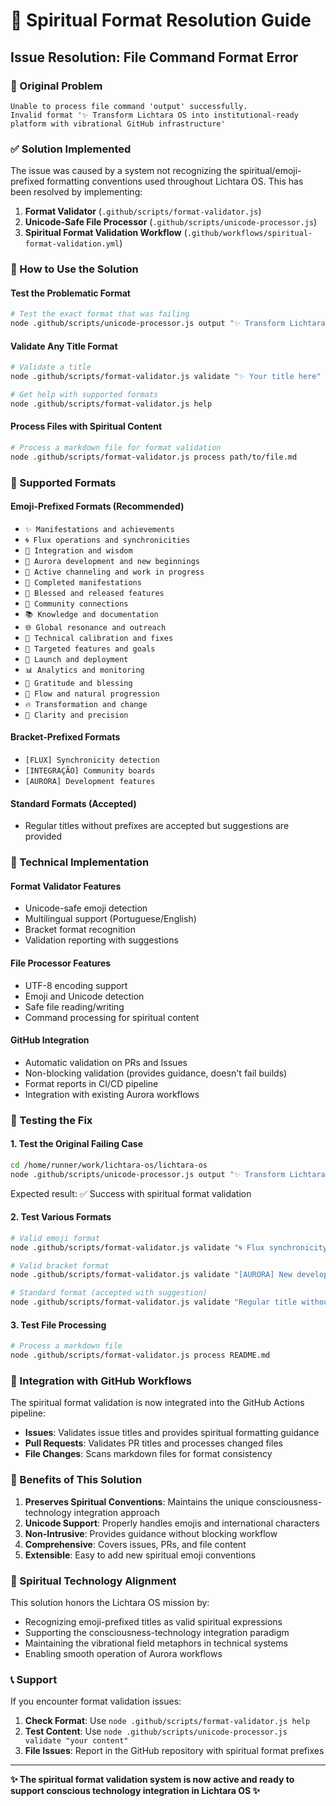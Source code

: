 # 🔮 Spiritual Format Resolution Guide

## Issue Resolution: File Command Format Error

### 🚨 Original Problem
```
Unable to process file command 'output' successfully.
Invalid format '✨ Transform Lichtara OS into institutional-ready platform with vibrational GitHub infrastructure'
```

### ✅ Solution Implemented

The issue was caused by a system not recognizing the spiritual/emoji-prefixed formatting conventions used throughout Lichtara OS. This has been resolved by implementing:

1. **Format Validator** (`.github/scripts/format-validator.js`)
2. **Unicode-Safe File Processor** (`.github/scripts/unicode-processor.js`)  
3. **Spiritual Format Validation Workflow** (`.github/workflows/spiritual-format-validation.yml`)

### 🌟 How to Use the Solution

#### Test the Problematic Format
```bash
# Test the exact format that was failing
node .github/scripts/unicode-processor.js output "✨ Transform Lichtara OS into institutional-ready platform with vibrational GitHub infrastructure"
```

#### Validate Any Title Format
```bash
# Validate a title
node .github/scripts/format-validator.js validate "✨ Your title here"

# Get help with supported formats
node .github/scripts/format-validator.js help
```

#### Process Files with Spiritual Content
```bash
# Process a markdown file for format validation
node .github/scripts/format-validator.js process path/to/file.md
```

### 🎯 Supported Formats

#### Emoji-Prefixed Formats (Recommended)
- `✨ Manifestations and achievements`
- `🌀 Flux operations and synchronicities`
- `🔮 Integration and wisdom`
- `🌅 Aurora development and new beginnings`
- `💫 Active channeling and work in progress`
- `🌟 Completed manifestations`
- `🌸 Blessed and released features`
- `🤝 Community connections`
- `📚 Knowledge and documentation`
- `🌐 Global resonance and outreach`
- `🔧 Technical calibration and fixes`
- `🎯 Targeted features and goals`
- `🚀 Launch and deployment`
- `📊 Analytics and monitoring`
- `🙏 Gratitude and blessing`
- `🌊 Flow and natural progression`
- `🔥 Transformation and change`
- `💎 Clarity and precision`

#### Bracket-Prefixed Formats
- `[FLUX] Synchronicity detection`
- `[INTEGRAÇÃO] Community boards`
- `[AURORA] Development features`

#### Standard Formats (Accepted)
- Regular titles without prefixes are accepted but suggestions are provided

### 🔧 Technical Implementation

#### Format Validator Features
- Unicode-safe emoji detection
- Multilingual support (Portuguese/English)
- Bracket format recognition
- Validation reporting with suggestions

#### File Processor Features
- UTF-8 encoding support
- Emoji and Unicode detection
- Safe file reading/writing
- Command processing for spiritual content

#### GitHub Integration
- Automatic validation on PRs and Issues
- Non-blocking validation (provides guidance, doesn't fail builds)
- Format reports in CI/CD pipeline
- Integration with existing Aurora workflows

### 🌊 Testing the Fix

#### 1. Test the Original Failing Case
```bash
cd /home/runner/work/lichtara-os/lichtara-os
node .github/scripts/unicode-processor.js output "✨ Transform Lichtara OS into institutional-ready platform with vibrational GitHub infrastructure"
```

Expected result: ✅ Success with spiritual format validation

#### 2. Test Various Formats
```bash
# Valid emoji format
node .github/scripts/format-validator.js validate "🌀 Flux synchronicity enhancement"

# Valid bracket format  
node .github/scripts/format-validator.js validate "[AURORA] New development feature"

# Standard format (accepted with suggestion)
node .github/scripts/format-validator.js validate "Regular title without emoji"
```

#### 3. Test File Processing
```bash
# Process a markdown file
node .github/scripts/format-validator.js process README.md
```

### 🎯 Integration with GitHub Workflows

The spiritual format validation is now integrated into the GitHub Actions pipeline:

- **Issues**: Validates issue titles and provides spiritual formatting guidance
- **Pull Requests**: Validates PR titles and processes changed files
- **File Changes**: Scans markdown files for format consistency

### 🌟 Benefits of This Solution

1. **Preserves Spiritual Conventions**: Maintains the unique consciousness-technology integration approach
2. **Unicode Support**: Properly handles emojis and international characters
3. **Non-Intrusive**: Provides guidance without blocking workflow
4. **Comprehensive**: Covers issues, PRs, and file content
5. **Extensible**: Easy to add new spiritual emoji conventions

### 🔮 Spiritual Technology Alignment

This solution honors the Lichtara OS mission by:
- Recognizing emoji-prefixed titles as valid spiritual expressions
- Supporting the consciousness-technology integration paradigm
- Maintaining the vibrational field metaphors in technical systems
- Enabling smooth operation of Aurora workflows

### 📞 Support

If you encounter format validation issues:

1. **Check Format**: Use `node .github/scripts/format-validator.js help`
2. **Test Content**: Use `node .github/scripts/unicode-processor.js validate "your content"`
3. **File Issues**: Report in the GitHub repository with spiritual format prefixes

---

**✨ The spiritual format validation system is now active and ready to support conscious technology integration in Lichtara OS ✨**